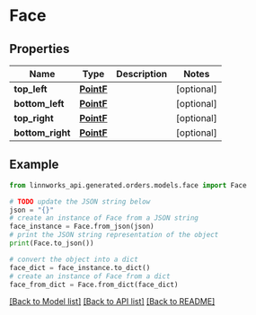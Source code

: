 # Face


## Properties

Name | Type | Description | Notes
------------ | ------------- | ------------- | -------------
**top_left** | [**PointF**](PointF.md) |  | [optional] 
**bottom_left** | [**PointF**](PointF.md) |  | [optional] 
**top_right** | [**PointF**](PointF.md) |  | [optional] 
**bottom_right** | [**PointF**](PointF.md) |  | [optional] 

## Example

```python
from linnworks_api.generated.orders.models.face import Face

# TODO update the JSON string below
json = "{}"
# create an instance of Face from a JSON string
face_instance = Face.from_json(json)
# print the JSON string representation of the object
print(Face.to_json())

# convert the object into a dict
face_dict = face_instance.to_dict()
# create an instance of Face from a dict
face_from_dict = Face.from_dict(face_dict)
```
[[Back to Model list]](../README.md#documentation-for-models) [[Back to API list]](../README.md#documentation-for-api-endpoints) [[Back to README]](../README.md)


